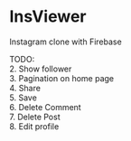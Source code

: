 # InsViewer
Instagram clone with Firebase

TODO:  
2. Show follower  
3. Pagination on home page  
4. Share  
5. Save  
6. Delete Comment  
7. Delete Post  
8. Edit profile  
